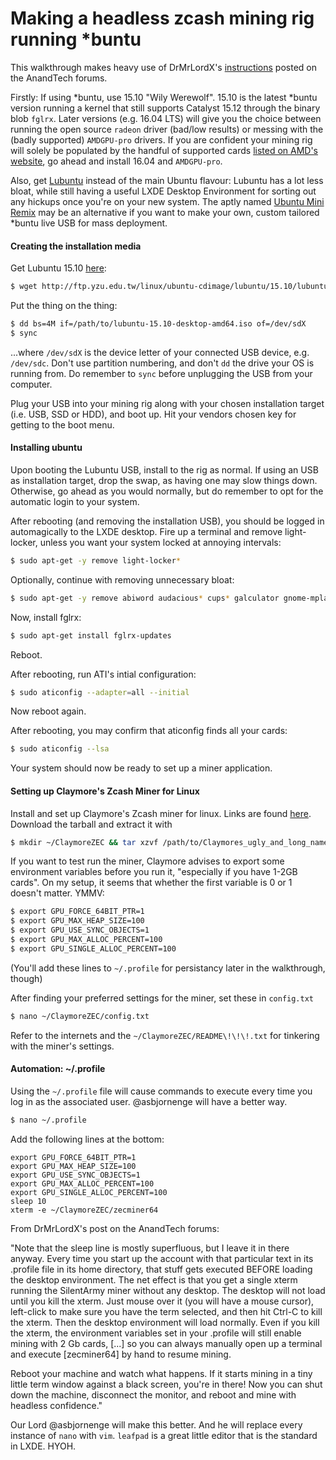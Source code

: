 # Making a headless zcash mining rig running *buntu

This walkthrough makes heavy use of DrMrLordX's [instructions](https://forums.anandtech.com/threads/zcash-zec-gpu-mining.2490229/page-5#post-38558544) posted on the AnandTech forums.

Firstly: If using *buntu, use 15.10 "Wily Werewolf". 15.10 is the latest *buntu version running a kernel that still supports Catalyst 15.12 through the binary blob `fglrx`. Later versions (e.g. 16.04 LTS) will give you the choice between running the open source `radeon` driver (bad/low results) or messing with the (badly supported) `AMDGPU-pro` drivers. If you are confident your mining rig will solely be populated by the handful of supported cards [listed on AMD's website](http://support.amd.com/en-us/kb-articles/Pages/AMD-Radeon-GPU-PRO-Linux-Beta-Driver%E2%80%93Release-Notes.aspx), go ahead and install 16.04 and `AMDGPU-pro`.

Also, get [Lubuntu](http://lubuntu.net/) instead of the main Ubuntu flavour: Lubuntu has a lot less bloat, while still having a useful LXDE Desktop Environment for sorting out any hickups once you're on your new system. The aptly named [Ubuntu Mini Remix](http://www.ubuntu-mini-remix.org/) may be an alternative if you want to make your own, custom tailored *buntu live USB for mass deployment.

#### Creating the installation media

Get Lubuntu 15.10 [here](http://ftp.yzu.edu.tw/linux/ubuntu-cdimage/lubuntu/15.10/lubuntu-15.10-desktop-amd64.iso):
```sh
$ wget http://ftp.yzu.edu.tw/linux/ubuntu-cdimage/lubuntu/15.10/lubuntu-15.10-desktop-amd64.iso
```

Put the thing on the thing: 
```sh
$ dd bs=4M if=/path/to/lubuntu-15.10-desktop-amd64.iso of=/dev/sdX
$ sync
```

...where `/dev/sdX` is the device letter of your connected USB device, e.g. `/dev/sdc`. Don't use partition numbering, and  don't `dd` the drive your OS is running from. Do remember to `sync` before unplugging the USB from your computer.

Plug your USB into your mining rig along with your chosen installation target (i.e. USB, SSD or HDD), and boot up. Hit your vendors chosen key for getting to the boot menu.

#### Installing ubuntu

Upon booting the Lubuntu USB, install to the rig as normal. If using an USB as installation target, drop the swap, as having one may slow things down. Otherwise, go ahead as you would normally, but do remember to opt for the automatic login to your system.

After rebooting (and removing the installation USB), you should be logged in automagically to the LXDE desktop. Fire up a terminal and remove light-locker, unless you want your system locked at annoying intervals:
```sh
$ sudo apt-get -y remove light-locker*
```

Optionally, continue with removing unnecessary bloat:
```sh
$ sudo apt-get -y remove abiword audacious* cups* galculator gnome-mplayer gnumeric pidgin sylpheed* transmission xfburn
```

Now, install fglrx:
```sh
$ sudo apt-get install fglrx-updates
```
Reboot.

After rebooting, run ATI's intial configuration:
```sh
$ sudo aticonfig --adapter=all --initial
```

Now reboot again.

After rebooting, you may confirm that aticonfig finds all your cards:
```sh
$ sudo aticonfig --lsa
```

Your system should now be ready to set up a miner application.

#### Setting up Claymore's Zcash Miner for Linux

Install and set up Claymore's Zcash miner for linux. Links are found [here](https://bitcointalk.org/index.php?topic=1670733.0). Download the tarball and extract it with
```sh
$ mkdir ~/ClaymoreZEC && tar xzvf /path/to/Claymores_ugly_and_long_named_tarball_vXX.tar.gz  -C ~/ClaymoreZEC --strip-components 1
```

If you want to test run the miner, Claymore advises to export some environment variables before you run it, "especially if you have 1-2GB cards". On my setup, it seems that whether the first variable is 0 or 1 doesn't matter. YMMV:
```sh
$ export GPU_FORCE_64BIT_PTR=1
$ export GPU_MAX_HEAP_SIZE=100
$ export GPU_USE_SYNC_OBJECTS=1
$ export GPU_MAX_ALLOC_PERCENT=100
$ export GPU_SINGLE_ALLOC_PERCENT=100
```
(You'll add these lines to `~/.profile` for persistancy later in the walkthrough, though)

After finding your preferred settings for the miner, set these in `config.txt`
```sh
$ nano ~/ClaymoreZEC/config.txt
```
Refer to the internets and the `~/ClaymoreZEC/README\!\!\!.txt` for tinkering with the miner's settings.

#### Automation: ~/.profile

Using the `~/.profile` file will cause commands to execute every time you log in as the associated user. @asbjornenge will have a better way.
```sh
$ nano ~/.profile
```

Add the following lines at the bottom:

```
export GPU_FORCE_64BIT_PTR=1
export GPU_MAX_HEAP_SIZE=100
export GPU_USE_SYNC_OBJECTS=1
export GPU_MAX_ALLOC_PERCENT=100
export GPU_SINGLE_ALLOC_PERCENT=100
sleep 10
xterm -e ~/ClaymoreZEC/zecminer64
```

From DrMrLordX's post on the AnandTech forums:

"Note that the sleep line is mostly superfluous, but I leave it in there anyway. Every time you start up the account with that particular text in its .profile file in its home directory, that stuff gets executed BEFORE loading the desktop environment. The net effect is that you get a single xterm running the SilentArmy miner without any desktop. The desktop will not load until you kill the xterm. Just mouse over it (you will have a mouse cursor), left-click to make sure you have the term selected, and then hit Ctrl-C to kill the xterm. Then the desktop environment will load normally. Even if you kill the xterm, the environment variables set in your .profile will still enable mining with 2 Gb cards, [...] so you can always manually open up a terminal and execute [zecminer64] by hand to resume mining.

Reboot your machine and watch what happens. If it starts mining in a tiny little term window against a black screen, you're in there! Now you can shut down the machine, disconnect the monitor, and reboot and mine with headless confidence."

Our Lord @asbjornenge will make this better. And he will replace every instance of `nano` with `vim`. `leafpad` is a great little editor that is the standard in LXDE. HYOH.
